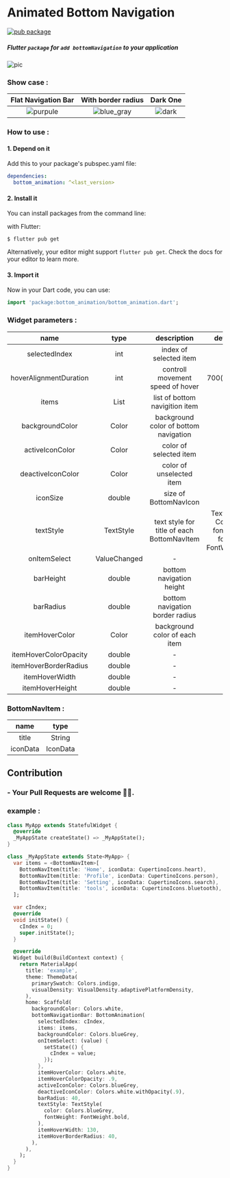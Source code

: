 # Animated Bottom Navigation

[![pub package](https://img.shields.io/pub/v/bottom_animation?color=green&style=flat-square)](https://pub.dev/packages/bottom_animation)

##### Flutter `package` for `add bottomNavigation` to your application

![pic](https://github.com/mahmoud-eslami/bottom_animation/blob/master/files/Screenshot%20from%202020-07-03%2021-53-25.png)

### Show case :

|                     Flat Navigation Bar                      |                      With border radius                      |                           Dark One                           |
| :----------------------------------------------------------: | :----------------------------------------------------------: | :----------------------------------------------------------: |
| ![purpule](https://github.com/mahmoud-eslami/bottom_animation/blob/master/files/purple-showCase.gif) | ![blue_gray](https://raw.githubusercontent.com/mahmoud-eslami/bottom_animation/master/files/ezgif.com-gif-maker.gif) | ![dark](https://github.com/mahmoud-eslami/bottom_animation/blob/master/files/black-showCase.gif) |



### How to use :

#### 1. Depend on it

Add this to your package's pubspec.yaml file:

```yaml
dependencies:
  bottom_animation: ^<last_version>
```

#### 2. Install it

You can install packages from the command line:

with Flutter:

```shell
$ flutter pub get
```

Alternatively, your editor might support `flutter pub get`. Check the docs for your editor to learn more.

#### 3. Import it

Now in your Dart code, you can use:

```dart
import 'package:bottom_animation/bottom_animation.dart';
```



### Widget parameters :

|          name          |        type         |                description                 |                        default_value                         |
| :--------------------: | :-----------------: | :----------------------------------------: | :----------------------------------------------------------: |
|     selectedIndex      |         int         |           index of selected item           |                              -                               |
| hoverAlignmentDuration |         int         |      controll movement speed of hover      |                      700(milliesecond)                       |
|         items          | List<BottomNavItem> |       list of bottom navigition item       |                              -                               |
|    backgroundColor     |        Color        |   background color of bottom navigation    |                              -                               |
|    activeIconColor     |        Color        |           color of selected item           |                              -                               |
|   deactiveIconColor    |        Color        |          color of unselected item          |                              -                               |
|        iconSize        |       double        |           size of BottomNavIcon            |                              30                              |
|       textStyle        |      TextStyle      | text style for title of each BottomNavItem | TextStyle(color: Colors.white, fontSize: 18.0, fontWeight: FontWeight.w300) |
|      onItemSelect      |  ValueChanged<int>  |                     -                      |                              -                               |
|       barHeight        |       double        |          bottom navigation height          |                              80                              |
|       barRadius        |       double        |      bottom navigation border radius       |                              0                               |
|     itemHoverColor     |        Color        |       background color of each item        |                              -                               |
| itemHoverColorOpacity  |       double        |                     -                      |                              13                              |
| itemHoverBorderRadius  |       double        |                     -                      |                              15                              |
|     itemHoverWidth     |       double        |                     -                      |                             150                              |
|    itemHoverHeight     |       double        |                     -                      |                              55                              |

### BottomNavItem :

|   name   |   type   |
| :------: | :------: |
|  title   |  String  |
| iconData | IconData |



## Contribution

### - Your Pull Requests are welcome 🥳🙏.



### example :

```dart
class MyApp extends StatefulWidget {
  @override
  _MyAppState createState() => _MyAppState();
}

class _MyAppState extends State<MyApp> {
  var items = <BottomNavItem>[
    BottomNavItem(title: 'Home', iconData: CupertinoIcons.heart),
    BottomNavItem(title: 'Profile', iconData: CupertinoIcons.person),
    BottomNavItem(title: 'Setting', iconData: CupertinoIcons.search),
    BottomNavItem(title: 'tools', iconData: CupertinoIcons.bluetooth),
  ];

  var cIndex;
  @override
  void initState() {
    cIndex = 0;
    super.initState();
  }

  @override
  Widget build(BuildContext context) {
    return MaterialApp(
      title: 'example',
      theme: ThemeData(
        primarySwatch: Colors.indigo,
        visualDensity: VisualDensity.adaptivePlatformDensity,
      ),
      home: Scaffold(
        backgroundColor: Colors.white,
        bottomNavigationBar: BottomAnimation(
          selectedIndex: cIndex,
          items: items,
          backgroundColor: Colors.blueGrey,
          onItemSelect: (value) {
            setState(() {
              cIndex = value;
            });
          },
          itemHoverColor: Colors.white,
          itemHoverColorOpacity: .9,
          activeIconColor: Colors.blueGrey,
          deactiveIconColor: Colors.white.withOpacity(.9),
          barRadius: 40,
          textStyle: TextStyle(
            color: Colors.blueGrey,
            fontWeight: FontWeight.bold,
          ),
          itemHoverWidth: 130,
          itemHoverBorderRadius: 40,
        ),
      ),
    );
  }
}
```



